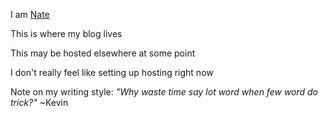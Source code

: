 I am [Nate](https://npmaile.com)

This is where my blog lives

This may be hosted elsewhere at some point

I don't really feel like setting up hosting right now

Note on my writing style: *"Why waste time say lot word when few word do trick?"* ~Kevin
